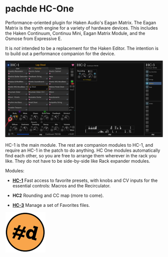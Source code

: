 # pachde HC-One

Performance-oriented plugin for Haken Audio's Eagan Matrix.
The Eagan Matrix is the synth engine for a variety of hardware devices.
This includes the Haken Continuum, Continuu Mini, Eagan Matrix Module, and the Osmose from Expressive E.

It is *not* intended to be a replacement for the Haken Editor.
The intention is to build out a performance companion for the device.

![HC One modules](HC-1.png)

HC-1 is the main module.
The rest are companion modules to HC-1, and require an HC-1 in the patch to do anything.
HC One modules automatically find each other, so you are free to arrange them wherever in the rack you like.
They do not have to be side-by-side like Rack expander modules.

Modules:

- **[HC-1](HC-1.md)** Fast access to favorite presets, with knobs and CV inputs for the essential controls: Macros and the Recirculator.

- **HC2** Rounding and CC map (more to come).

- **[HC-3](HC-3.md)** Manage a set of Favorites files.

![pachde (#d) logo](Logo.svg)

